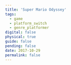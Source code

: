 ```yaml
---
title: 'Super Mario Odyssey'
tags:
  - game
  - platform_switch
  - genre_platformer
digital: false
physical: true
guide: false
pending: false
date: 2017-10-29
permalink: false
---
```

